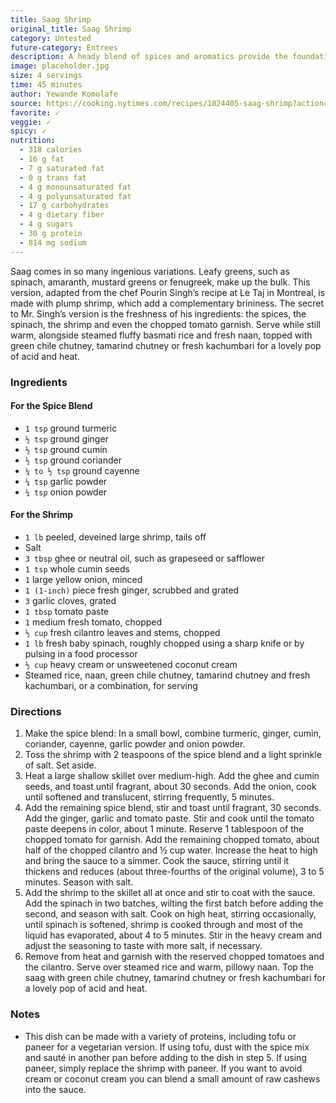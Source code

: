 ```yaml
---
title: Saag Shrimp
original_title: Saag Shrimp
category: Untested
future-category: Entrees
description: A heady blend of spices and aromatics provide the foundation, and different proteins can be added to enhance texture and flavor. This version is made with plump shrimp, which add a complementary brininess.
image: placeholder.jpg
size: 4 servings
time: 45 minutes
author: Yewande Komolafe
source: https://cooking.nytimes.com/recipes/1024405-saag-shrimp?action=click&module=RelatedLinks&pgtype=Article#notes_section
favorite: ✓
veggie: ✓
spicy: ✓
nutrition:
  - 318 calories
  - 16 g fat
  - 7 g saturated fat
  - 0 g trans fat
  - 4 g monounsaturated fat
  - 4 g polyunsaturated fat
  - 17 g carbohydrates
  - 4 g dietary fiber
  - 4 g sugars
  - 30 g protein
  - 814 mg sodium
---
```


Saag comes in so many ingenious variations. Leafy greens, such as spinach, amaranth, mustard greens or fenugreek, make up the bulk. This version, adapted from the chef Pourin Singh’s recipe at Le Taj in Montreal, is made with plump shrimp, which add a complementary brininess. The secret to Mr. Singh’s version is the freshness of his ingredients: the spices, the spinach, the shrimp and even the chopped tomato garnish. Serve while still warm, alongside steamed fluffy basmati rice and fresh naan, topped with green chile chutney, tamarind chutney or fresh kachumbari for a lovely pop of acid and heat.

### Ingredients

#### For the Spice Blend

* `1 tsp` ground turmeric
* `½ tsp` ground ginger
* `½ tsp` ground cumin
* `½ tsp` ground coriander
* `¼ to ½ tsp` ground cayenne
* `¼ tsp` garlic powder
* `¼ tsp` onion powder

#### For the Shrimp

* `1 lb` peeled, deveined large shrimp, tails off
* Salt
* `3 tbsp` ghee or neutral oil, such as grapeseed or safflower
* `1 tsp` whole cumin seeds
* `1` large yellow onion, minced
* `1 (1-inch)` piece fresh ginger, scrubbed and grated
* `3` garlic cloves, grated
* `1 tbsp` tomato paste
* `1` medium fresh tomato, chopped
* `½ cup` fresh cilantro leaves and stems, chopped
* `1 lb` fresh baby spinach, roughly chopped using a sharp knife or by pulsing in a food processor
* `½ cup` heavy cream or unsweetened coconut cream
* Steamed rice, naan, green chile chutney, tamarind chutney and fresh kachumbari, or a combination, for serving

### Directions

1. Make the spice blend: In a small bowl, combine turmeric, ginger, cumin, coriander, cayenne, garlic powder and onion powder.
2. Toss the shrimp with 2 teaspoons of the spice blend and a light sprinkle of salt. Set aside.
3. Heat a large shallow skillet over medium-high. Add the ghee and cumin seeds, and toast until fragrant, about 30 seconds. Add the onion, cook until softened and translucent, stirring frequently, 5 minutes.
4. Add the remaining spice blend, stir and toast until fragrant, 30 seconds. Add the ginger, garlic and tomato paste. Stir and cook until the tomato paste deepens in color, about 1 minute. Reserve 1 tablespoon of the chopped tomato for garnish. Add the remaining chopped tomato, about half of the chopped cilantro and ½ cup water. Increase the heat to high and bring the sauce to a simmer. Cook the sauce, stirring until it thickens and reduces (about three-fourths of the original volume), 3 to 5 minutes. Season with salt.
5. Add the shrimp to the skillet all at once and stir to coat with the sauce. Add the spinach in two batches, wilting the first batch before adding the second, and season with salt. Cook on high heat, stirring occasionally, until spinach is softened, shrimp is cooked through and most of the liquid has evaporated, about 4 to 5 minutes. Stir in the heavy cream and adjust the seasoning to taste with more salt, if necessary.
6. Remove from heat and garnish with the reserved chopped tomatoes and the cilantro. Serve over steamed rice and warm, pillowy naan. Top the saag with green chile chutney, tamarind chutney or fresh kachumbari for a lovely pop of acid and heat.

### Notes

- This dish can be made with a variety of proteins, including tofu or paneer for a vegetarian version. If using tofu, dust with the spice mix and sauté in another pan before adding to the dish in step 5. If using paneer, simply replace the shrimp with paneer. If you want to avoid cream or coconut cream you can blend a small amount of raw cashews into the sauce.